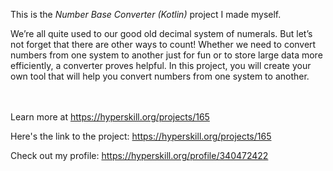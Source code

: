 This is the *Number Base Converter (Kotlin)* project I made myself.


<p>We’re all quite used to our good old decimal system of numerals. But let’s not forget that there are other ways to count! Whether we need to convert numbers from one system to another just for fun or to store large data more efficiently, a converter proves helpful. In this project, you will create your own tool that will help you convert numbers from one system to another.</p><br/><br/>Learn more at <a href="https://hyperskill.org/projects/165?utm_source=ide&utm_medium=ide&utm_campaign=ide&utm_content=project-card">https://hyperskill.org/projects/165</a>

Here's the link to the project: https://hyperskill.org/projects/165

Check out my profile: https://hyperskill.org/profile/340472422